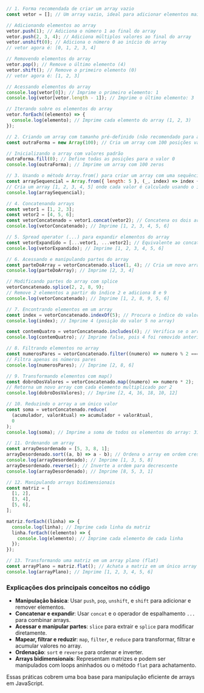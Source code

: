 ```javascript
// 1. Forma recomendada de criar um array vazio
const vetor = []; // Um array vazio, ideal para adicionar elementos mais tarde

// Adicionando elementos ao array
vetor.push(1); // Adiciona o número 1 ao final do array
vetor.push(2, 3, 4); // Adiciona múltiplos valores ao final do array
vetor.unshift(0); // Adiciona o número 0 ao início do array
// vetor agora é: [0, 1, 2, 3, 4]

// Removendo elementos do array
vetor.pop(); // Remove o último elemento (4)
vetor.shift(); // Remove o primeiro elemento (0)
// vetor agora é: [1, 2, 3]

// Acessando elementos do array
console.log(vetor[0]); // Imprime o primeiro elemento: 1
console.log(vetor[vetor.length - 1]); // Imprime o último elemento: 3

// Iterando sobre os elementos do array
vetor.forEach((elemento) => {
  console.log(elemento); // Imprime cada elemento do array (1, 2, 3)
});

// 2. Criando um array com tamanho pré-definido (não recomendado para adicionar elementos posteriormente)
const outraForma = new Array(100); // Cria um array com 100 posições vazias (undefined)

// Inicializando o array com valores padrão
outraForma.fill(0); // Define todas as posições para o valor 0
console.log(outraForma); // Imprime um array com 100 zeros

// 3. Usando o método Array.from() para criar um array com uma sequência
const arraySequencial = Array.from({ length: 5 }, (_, index) => index + 1);
// Cria um array [1, 2, 3, 4, 5] onde cada valor é calculado usando o índice
console.log(arraySequencial);

// 4. Concatenando arrays
const vetor1 = [1, 2, 3];
const vetor2 = [4, 5, 6];
const vetorConcatenado = vetor1.concat(vetor2); // Concatena os dois arrays
console.log(vetorConcatenado); // Imprime [1, 2, 3, 4, 5, 6]

// 5. Spread operator (...) para expandir elementos do array
const vetorExpandido = [...vetor1, ...vetor2]; // Equivalente ao concat
console.log(vetorExpandido); // Imprime [1, 2, 3, 4, 5, 6]

// 6. Acessando e manipulando partes do array
const parteDoArray = vetorConcatenado.slice(1, 4); // Cria um novo array com elementos do índice 1 ao 3
console.log(parteDoArray); // Imprime [2, 3, 4]

// Modificando partes do array com splice
vetorConcatenado.splice(2, 2, 8, 9);
// Remove 2 elementos a partir do índice 2 e adiciona 8 e 9
console.log(vetorConcatenado); // Imprime [1, 2, 8, 9, 5, 6]

// 7. Encontrando elementos em um array
const index = vetorConcatenado.indexOf(5); // Procura o índice do valor 5
console.log(index); // Imprime 4 (posição do valor 5 no array)

const contemQuatro = vetorConcatenado.includes(4); // Verifica se o array contém o valor 4
console.log(contemQuatro); // Imprime false, pois 4 foi removido anteriormente

// 8. Filtrando elementos no array
const numerosPares = vetorConcatenado.filter((numero) => numero % 2 === 0);
// Filtra apenas os números pares
console.log(numerosPares); // Imprime [2, 8, 6]

// 9. Transformando elementos com map()
const dobroDosValores = vetorConcatenado.map((numero) => numero * 2);
// Retorna um novo array com cada elemento multiplicado por 2
console.log(dobroDosValores); // Imprime [2, 4, 16, 18, 10, 12]

// 10. Reduzindo o array a um único valor
const soma = vetorConcatenado.reduce(
  (acumulador, valorAtual) => acumulador + valorAtual,
  0
);
console.log(soma); // Imprime a soma de todos os elementos do array: 31

// 11. Ordenando um array
const arrayDesordenado = [5, 3, 8, 1];
arrayDesordenado.sort((a, b) => a - b); // Ordena o array em ordem crescente
console.log(arrayDesordenado); // Imprime [1, 3, 5, 8]
arrayDesordenado.reverse(); // Inverte a ordem para decrescente
console.log(arrayDesordenado); // Imprime [8, 5, 3, 1]

// 12. Manipulando arrays bidimensionais
const matriz = [
  [1, 2],
  [3, 4],
  [5, 6],
];

matriz.forEach((linha) => {
  console.log(linha); // Imprime cada linha da matriz
  linha.forEach((elemento) => {
    console.log(elemento); // Imprime cada elemento de cada linha
  });
});

// 13. Transformando uma matriz em um array plano (flat)
const arrayPlano = matriz.flat(); // Achata a matriz em um único array
console.log(arrayPlano); // Imprime [1, 2, 3, 4, 5, 6]
```

### Explicações dos principais conceitos no código

- **Manipulação básica**: Usar `push`, `pop`, `unshift`, e `shift` para adicionar e remover elementos.
- **Concatenar e expandir**: Usar `concat` e o operador de espalhamento `...` para combinar arrays.
- **Acessar e manipular partes**: `slice` para extrair e `splice` para modificar diretamente.
- **Mapear, filtrar e reduzir**: `map`, `filter`, e `reduce` para transformar, filtrar e acumular valores no array.
- **Ordenação**: `sort` e `reverse` para ordenar e inverter.
- **Arrays bidimensionais**: Representam matrizes e podem ser manipulados com loops aninhados ou o método `flat` para achatamento.

Essas práticas cobrem uma boa base para manipulação eficiente de arrays em JavaScript.
